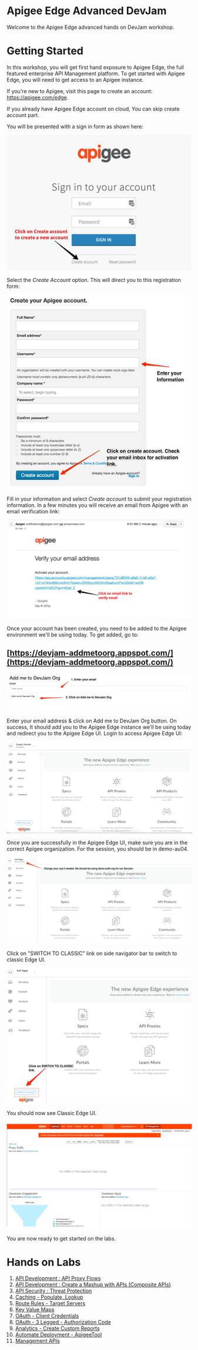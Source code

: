 # Apigee Edge Advanced DevJam
Welcome to the Apigee Edge advanced hands on DevJam workshop.

# Getting Started

In this workshop, you will get first hand exposure to Apigee Edge, the full featured enterprise API Management platform. To get started with Apigee Edge, you will need to get access to an Apigee instance. 


  If you're new to Apigee, visit this page to create an account: <a href="https://apigee.com/edge" target="_blank">https://apigee.com/edge</a>.
  
  If you already have Apigee Edge account on cloud, You can skip create account part.

  You will be presented with a sign in form as shown here:
  
![Apigee Launch Page](images/sign-in-sign-up.png)

Select the _Create Account_ option. This will direct you to this registration form:

  ![Image](images/registration-form-goog.png) 

  Fill in your information and select _Create account_ to submit your registration information. In a few minutes you will receive an email from Apigee with an email verification link:

  ![Image](images/verify-email.png)
  
Once your account has been created, you need to be added to the Apigee environment we'll be using today. To get added, go to:

## [https://devjam-addmetoorg.appspot.com/](https://devjam-addmetoorg.appspot.com/)

  ![Image](images/add_me_to_org.png)

  Enter your email address & click on Add me to DevJam Org button. On success, It should add you to the Apigee Edge instance we'll be using today and redirect you to the Apigee Edge UI. Login to access Apigee Edge UI:

  ![Image](images/dashboard.png)

  Once you are successfully in the Apigee Edge UI, make sure you are in the correct Apigee organization. For the session, you should be in demo-au04. 
  
  ![Image](images/devjam-org.png)
  
Click on "SWITCH TO CLASSIC" link on side navigator bar to switch to classic Edge UI.

  ![Image](images/switch-to-classic.png)
  
 You should now see Classic Edge UI.

  ![Image](images/classic-dash.png) 
 
 You are now ready to get started on the labs.
 
 
  
# Hands on Labs

1. [API Development : API Proxy Flows](lab1.md)
2. [API Development : Create a Mashup with APIs (Composite APIs) ](lab2.md)
3. [API Security : Threat Protection](lab3.md)
4. [Caching - Populate, Lookup](lab4.md)
5. [Route Rules - Target Servers](lab10.md)             
6. [Key Value Maps](lab11.md)
7. [OAuth - Client Credentials](lab5.md)
8. [OAuth - 3 Legged - Authorization Code](lab3.md)
9. [Analytics - Create Custom Reports](lab3.md)
10. [Automate Deployment - ApigeeTool](lab3.md)
11. [Management APIs](lab3.md)

